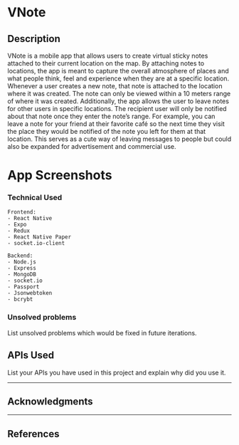 # VNote
## Description
VNote is a mobile app that allows users to create virtual sticky notes attached to their current location on the map. By attaching notes to locations, the app is meant to capture the overall atmosphere of places and what people think, feel and experience when they are at a specific location. Whenever a user creates a new note, that note is attached to the location where it was created. The note can only be viewed within a 10 meters range of where it was created.
Additionally, the app allows the user to leave notes for other users in specific locations. The recipient user will only be notified about that note once they enter the note’s range. For example, you can leave a note for your friend at their favorite café so the next time they visit the place they would be notified of the note you left for them at that location. This serves as a cute way of leaving messages to people but could also be expanded for advertisement and commercial use. 

# App Screenshots


### Technical Used

```
Frontend:
- React Native
- Expo
- Redux
- React Native Paper
- socket.io-client

Backend:
- Node.js
- Express
- MongoDB
- socket.io
- Passport
- Jsonwebtoken
- bcrybt
```



### Unsolved problems

List unsolved problems which would be fixed in future iterations.

## APIs Used

List your APIs you have used in this project and explain why did you use it.

---

## Acknowledgments


---

 ## References
